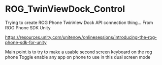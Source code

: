 # ROG_TwinViewDock_Control
Trying to create ROG Phone TwinView Dock API connection thing... From ROG Phone SDK Unity

https://resources.unity.com/unitenow/onlinesessions/introducing-the-rog-phone-sdk-for-unity

Main point is to try to make a usable second screen keyboard on the rog phone
Toggle enable any app on phone to use in this dual screen mode
